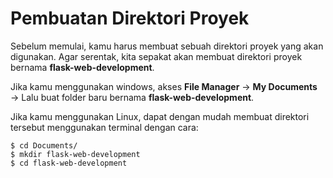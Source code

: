 # Pembuatan Direktori Proyek

Sebelum memulai, kamu harus membuat sebuah direktori proyek yang akan digunakan. Agar serentak, kita sepakat akan membuat direktori proyek bernama **flask-web-development**.

Jika kamu menggunakan windows, akses **File Manager** → **My Documents** → Lalu buat folder baru bernama **flask-web-development**.

Jika kamu menggunakan Linux, dapat dengan mudah membuat direktori tersebut menggunakan terminal dengan cara:

```text
$ cd Documents/
$ mkdir flask-web-development
$ cd flask-web-development
```



